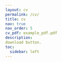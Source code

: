 ```yaml
---
layout: cv
permalink: /cv/
title: cv
nav: true
nav_order: 5
cv_pdf: example_pdf.pdf
description: 
download button.
toc:
  sidebar: left
---
```

